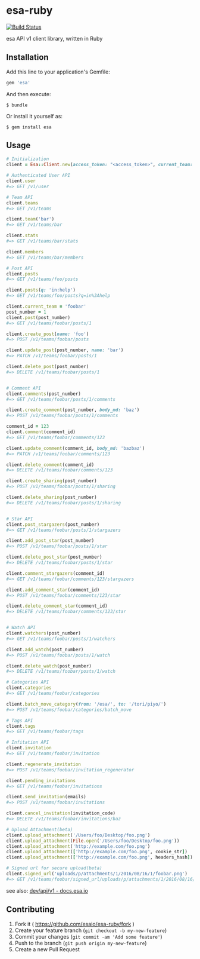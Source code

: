 # esa-ruby
[![Build Status](https://travis-ci.org/esaio/esa-ruby.svg)](https://travis-ci.org/esaio/esa-ruby)

esa API v1 client library, written in Ruby

## Installation

Add this line to your application's Gemfile:

```ruby
gem 'esa'
```

And then execute:

    $ bundle

Or install it yourself as:

    $ gem install esa

## Usage

```ruby
# Initialization
client = Esa::Client.new(access_token: "<access_token>", current_team: 'foo')

# Authenticated User API
client.user
#=> GET /v1/user

# Team API
client.teams
#=> GET /v1/teams

client.team('bar')
#=> GET /v1/teams/bar

client.stats
#=> GET /v1/teams/bar/stats

client.members
#=> GET /v1/teams/bar/members

# Post API
client.posts
#=> GET /v1/teams/foo/posts

client.posts(q: 'in:help')
#=> GET /v1/teams/foo/posts?q=in%3Ahelp

client.current_team = 'foobar'
post_number = 1
client.post(post_number)
#=> GET /v1/teams/foobar/posts/1

client.create_post(name: 'foo')
#=> POST /v1/teams/foobar/posts

client.update_post(post_number, name: 'bar')
#=> PATCH /v1/teams/foobar/posts/1

client.delete_post(post_number)
#=> DELETE /v1/teams/foobar/posts/1


# Comment API
client.comments(post_number)
#=> GET /v1/teams/foobar/posts/1/comments

client.create_comment(post_number, body_md: 'baz')
#=> POST /v1/teams/foobar/posts/1/comments

comment_id = 123
client.comment(comment_id)
#=> GET /v1/teams/foobar/comments/123

client.update_comment(comment_id, body_md: 'bazbaz')
#=> PATCH /v1/teams/foobar/comments/123

client.delete_comment(comment_id)
#=> DELETE /v1/teams/foobar/comments/123

client.create_sharing(post_number)
#=> POST /v1/teams/foobar/posts/1/sharing

client.delete_sharing(post_number)
#=> DELETE /v1/teams/foobar/posts/1/sharing


# Star API
client.post_stargazers(post_number)
#=> GET /v1/teams/foobar/posts/1/stargazers

client.add_post_star(post_number)
#=> POST /v1/teams/foobar/posts/1/star

client.delete_post_star(post_number)
#=> DELETE /v1/teams/foobar/posts/1/star

client.comment_stargazers(comment_id)
#=> GET /v1/teams/foobar/comments/123/stargazers

client.add_comment_star(comment_id)
#=> POST /v1/teams/foobar/comments/123/star

client.delete_comment_star(comment_id)
#=> DELETE /v1/teams/foobar/comments/123/star


# Watch API
client.watchers(post_number)
#=> GET /v1/teams/foobar/posts/1/watchers

client.add_watch(post_number)
#=> POST /v1/teams/foobar/posts/1/watch

client.delete_watch(post_number)
#=> DELETE /v1/teams/foobar/posts/1/watch

# Categories API
client.categories
#=> GET /v1/teams/foobar/categories

client.batch_move_category(from: '/esa/', to: '/tori/piyo/')
#=> POST /v1/teams/foobar/categories/batch_move

# Tags API
client.tags
#=> GET /v1/teams/foobar/tags

# Infitation API
client.invitation
#=> GET /v1/teams/foobar/invitation

client.regenerate_invitation
#=> POST /v1/teams/foobar/invitation_regenerator

client.pending_invitations
#=> GET /v1/teams/foobar/invitations

client.send_invitation(emails)
#=> POST /v1/teams/foobar/invitations

client.cancel_invitation(invitation_code)
#=> DELETE /v1/teams/foobar/invitations/baz

# Upload Attachment(beta)
client.upload_attachment('/Users/foo/Desktop/foo.png')                 # Path
client.upload_attachment(File.open('/Users/foo/Desktop/foo.png'))      # File
client.upload_attachment('http://example.com/foo.png')                 # Remote URL
client.upload_attachment(['http://example.com/foo.png', cookie_str])   # Remote URL + Cookie
client.upload_attachment(['http://example.com/foo.png', headers_hash]) # Remote URL + Headers

# Signed url for secure upload(beta)
client.signed_url('uploads/p/attachments/1/2016/08/16/1/foobar.png')
#=> GET /v1/teams/foobar/signed_url/uploads/p/attachments/1/2016/08/16/1/foobar.png
```


see also: [dev/api/v1 - docs.esa.io](https://docs.esa.io/posts/102)

## Contributing

1. Fork it ( https://github.com/esaio/esa-ruby/fork )
2. Create your feature branch (`git checkout -b my-new-feature`)
3. Commit your changes (`git commit -am 'Add some feature'`)
4. Push to the branch (`git push origin my-new-feature`)
5. Create a new Pull Request
